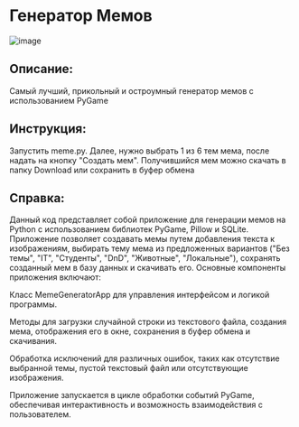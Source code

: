 # Генератор Мемов
![image](https://github.com/user-attachments/assets/87d85ed4-4f9b-455e-8d64-5a451d21f3cc)

## Описание: 
Самый лучший, прикольный и остроумный генератор мемов с использованием PyGame
## Инструкция: 
Запустить meme.py. Далее, нужно выбрать 1 из 6 тем мема, после надать на кнопку "Создать мем". Получившийся мем можно скачать в папку Download или сохранить в буфер обмена
## Справка:
Данный код представляет собой приложение для генерации мемов на Python с использованием библиотек PyGame, Pillow и SQLite. Приложение позволяет создавать мемы путем добавления текста к изображениям, выбирать тему мема из предложенных вариантов ("Без темы", "IT", "Студенты", "DnD", "Животные", "Локальные"), сохранять созданный мем в базу данных и скачивать его. Основные компоненты приложения включают:  
  
Класс MemeGeneratorApp для управления интерфейсом и логикой программы.  
  
Методы для загрузки случайной строки из текстового файла, создания мема, отображения его в окне, сохранения в буфер обмена и скачивания.   
  
Обработка исключений для различных ошибок, таких как отсутствие выбранной темы, пустой текстовый файл или отсутствующие изображения.  
  
Приложение запускается в цикле обработки событий PyGame, обеспечивая интерактивность и возможность взаимодействия с пользователем.
